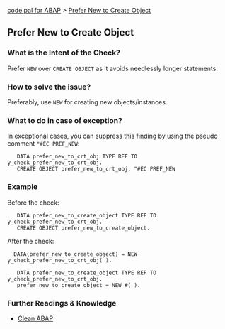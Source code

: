 [code pal for ABAP](../README.md) > [Prefer New to Create Object](prefer_new_to_create_object.md)

## Prefer New to Create Object

### What is the Intent of the Check?

Prefer `NEW` over `CREATE OBJECT` as it avoids needlessly longer statements.

### How to solve the issue?

Preferably, use `NEW` for creating new objects/instances.

### What to do in case of exception?

In exceptional cases, you can suppress this finding by using the pseudo comment `"#EC PREF_NEW`:

```abap
   DATA prefer_new_to_crt_obj TYPE REF TO y_check_prefer_new_to_crt_obj. 
   CREATE OBJECT prefer_new_to_crt_obj. "#EC PREF_NEW
```

### Example

Before the check:

```abap
   DATA prefer_new_to_create_object TYPE REF TO y_check_prefer_new_to_crt_obj. 
   CREATE OBJECT prefer_new_to_create_object.
```

After the check:

```abap
  DATA(prefer_new_to_create_object) = NEW y_check_prefer_new_to_crt_obj( ).
```

```abap
   DATA prefer_new_to_create_object TYPE REF TO y_check_prefer_new_to_crt_obj. 
   prefer_new_to_create_object = NEW #( ).
```

### Further Readings & Knowledge

* [Clean ABAP](https://github.com/SAP/styleguides/blob/main/clean-abap/CleanABAP.md#prefer-new-to-create-object)
